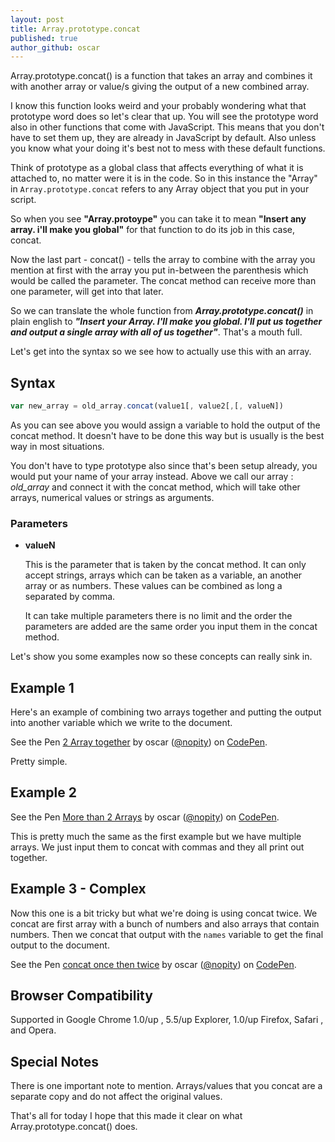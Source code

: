 ```yaml
---
layout: post
title: Array.prototype.concat
published: true
author_github: oscar
---
```



Array.prototype.concat() is a function that takes an array and combines it with another array or value/s giving the output of a new combined array.

I know this function looks weird and your probably wondering what that prototype word does so let's clear that up. You will see the prototype word also in other functions that come with JavaScript. This means that you don't have to set them up, they are already in JavaScript by default. Also unless you know what your doing it's best not to mess with these default functions.  

Think of prototype as a global class that affects everything of what it is attached to, no matter were it is in the code. So in this instance the "Array" in `Array.prototype.concat` refers to any Array object that you put in your script.

So when you see __"Array.protoype"__ you can take it to mean __"Insert any array. i'll make you global"__ for that function to do its job in this case, concat.

Now the last part - concat() - tells the array to combine with the array you mention at first with the array you put in-between the parenthesis which would be called the parameter. The concat method can receive more than one parameter, will get into that later. 

So we can translate the whole function from _**Array.prototype.concat()**_ in plain english to _**"Insert your Array. I'll make you global. I'll put us together and output a single array with all of us together"**_. That's a mouth full.   

Let's get into the syntax so we see how to actually use this with an array.


## Syntax



```javascript
var new_array = old_array.concat(value1[, value2[,[, valueN])
```

As you can see above you would assign a variable to hold the output of the concat method. It doesn't have to be done this way but is usually is the best way in most situations. 

You don't have to type prototype also since that's been setup already, you would put your name of your array instead. Above we call our array : _old_array_ and connect it with the concat method, which will take other arrays, numerical values or strings as arguments.


### Parameters

* **valueN**
    
    This is the parameter that is taken by the concat method. It can only accept strings, arrays which can be taken as a variable, an another array or as numbers. These values can be combined as long a separated by comma. 
    
    It can take multiple parameters there is no limit and the order the parameters are added are the same order you input them in the concat method.
    
    
    
Let's show you some examples now so these concepts can really sink in.
    
    

## Example 1

Here's an example of combining two arrays together and putting the output into another variable which we write to the document.

<p data-height="182" data-theme-id="dark" data-slug-hash="WxqPpZ" data-default-tab="js,result" data-user="nopity" data-embed-version="2" data-preview="true" class="codepen">See the Pen <a href="http://codepen.io/nopity/pen/WxqPpZ/">2 Array together</a> by oscar (<a href="http://codepen.io/nopity">@nopity</a>) on <a href="http://codepen.io">CodePen</a>.</p>
<script async src="//assets.codepen.io/assets/embed/ei.js"></script>

Pretty simple.

## Example 2


<p data-height="216" data-theme-id="dark" data-slug-hash="JKQxGJ" data-default-tab="js,result" data-user="nopity" data-embed-version="2" data-preview="true" class="codepen">See the Pen <a href="http://codepen.io/nopity/pen/JKQxGJ/">More than 2 Arrays</a> by oscar (<a href="http://codepen.io/nopity">@nopity</a>) on <a href="http://codepen.io">CodePen</a>.</p>
<script async src="//assets.codepen.io/assets/embed/ei.js"></script>

This is pretty much the same as the first example but we have multiple arrays. We just input them to concat with commas and they all print out together.

## Example 3 - Complex

Now this one is a bit tricky but what we're doing is using concat twice. We concat are first array with a bunch of numbers and also arrays that contain numbers. Then we concat that output with the `names` variable to get the final output to the document.

<p data-height="233" data-theme-id="dark" data-slug-hash="dXBazZ" data-default-tab="js,result" data-user="nopity" data-embed-version="2" data-preview="true" class="codepen">See the Pen <a href="http://codepen.io/nopity/pen/dXBazZ/">concat once then twice</a> by oscar (<a href="http://codepen.io/nopity">@nopity</a>) on <a href="http://codepen.io">CodePen</a>.</p>
<script async src="//assets.codepen.io/assets/embed/ei.js"></script>
   
## Browser Compatibility 

Supported in Google Chrome 1.0/up , 5.5/up Explorer, 1.0/up Firefox, Safari , and Opera.   
   

## Special Notes

There is one important note to mention. Arrays/values that you concat are a separate copy and do not affect the original values. 

That's all for today I hope that this made it clear on what Array.prototype.concat() does. 
